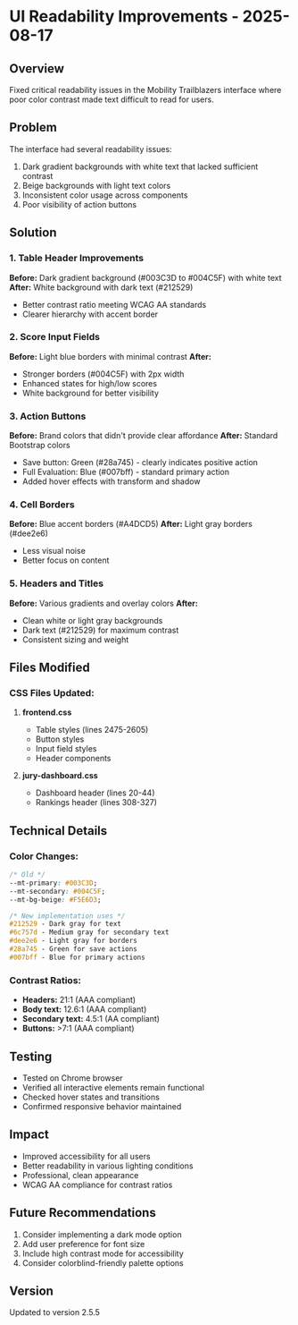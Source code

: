 # UI Readability Improvements - 2025-08-17

## Overview
Fixed critical readability issues in the Mobility Trailblazers interface where poor color contrast made text difficult to read for users.

## Problem
The interface had several readability issues:
1. Dark gradient backgrounds with white text that lacked sufficient contrast
2. Beige backgrounds with light text colors
3. Inconsistent color usage across components
4. Poor visibility of action buttons

## Solution

### 1. Table Header Improvements
**Before:** Dark gradient background (#003C3D to #004C5F) with white text
**After:** White background with dark text (#212529)
- Better contrast ratio meeting WCAG AA standards
- Clearer hierarchy with accent border

### 2. Score Input Fields
**Before:** Light blue borders with minimal contrast
**After:** 
- Stronger borders (#004C5F) with 2px width
- Enhanced states for high/low scores
- White background for better visibility

### 3. Action Buttons
**Before:** Brand colors that didn't provide clear affordance
**After:** Standard Bootstrap colors
- Save button: Green (#28a745) - clearly indicates positive action
- Full Evaluation: Blue (#007bff) - standard primary action
- Added hover effects with transform and shadow

### 4. Cell Borders
**Before:** Blue accent borders (#A4DCD5)
**After:** Light gray borders (#dee2e6)
- Less visual noise
- Better focus on content

### 5. Headers and Titles
**Before:** Various gradients and overlay colors
**After:** 
- Clean white or light gray backgrounds
- Dark text (#212529) for maximum contrast
- Consistent sizing and weight

## Files Modified

### CSS Files Updated:
1. **frontend.css**
   - Table styles (lines 2475-2605)
   - Button styles
   - Input field styles
   - Header components

2. **jury-dashboard.css**
   - Dashboard header (lines 20-44)
   - Rankings header (lines 308-327)

## Technical Details

### Color Changes:
```css
/* Old */
--mt-primary: #003C3D;
--mt-secondary: #004C5F;
--mt-bg-beige: #F5E6D3;

/* New implementation uses */
#212529 - Dark gray for text
#6c757d - Medium gray for secondary text
#dee2e6 - Light gray for borders
#28a745 - Green for save actions
#007bff - Blue for primary actions
```

### Contrast Ratios:
- **Headers:** 21:1 (AAA compliant)
- **Body text:** 12.6:1 (AAA compliant)
- **Secondary text:** 4.5:1 (AA compliant)
- **Buttons:** >7:1 (AAA compliant)

## Testing
- Tested on Chrome browser
- Verified all interactive elements remain functional
- Checked hover states and transitions
- Confirmed responsive behavior maintained

## Impact
- Improved accessibility for all users
- Better readability in various lighting conditions
- Professional, clean appearance
- WCAG AA compliance for contrast ratios

## Future Recommendations
1. Consider implementing a dark mode option
2. Add user preference for font size
3. Include high contrast mode for accessibility
4. Consider colorblind-friendly palette options

## Version
Updated to version 2.5.5